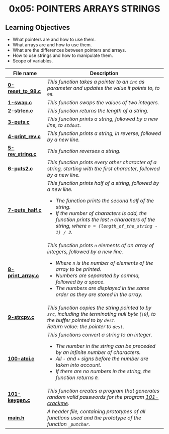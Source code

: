 <h1 align="center">0x05: POINTERS ARRAYS STRINGS</h1>

<h2>Learning Objectives</h2>
<ul>
  <li>What pointers are and how to use them.</li>
  <li>What arrays are and how to use them.</li>
  <li>What are the differences between pointers and arrays.</li>
  <li>How to use strings and how to manipulate them.</li>
  <li>Scope of variables.</li>
</ul>

|File name|Description|
|---|---|
|[**0-reset_to_98.c**](https://github.com/GM-Samuelstein/alx-low_level_programming/blob/master/0x05-pointers_arrays_strings/0-reset_to_98.c)|*This function takes a pointer to an `int` as parameter and updates the value it points to, to `98`.*|
|[**1-swap.c**](https://github.com/GM-Samuelstein/alx-low_level_programming/blob/master/0x05-pointers_arrays_strings/1-swap.c)|*This function swaps the values of two integers.*|
|[**2-strlen.c**](https://github.com/GM-Samuelstein/alx-low_level_programming/blob/master/0x05-pointers_arrays_strings/2-strlen.c)|*This function returns the length of a string.*|
|[**3-puts.c**](https://github.com/GM-Samuelstein/alx-low_level_programming/blob/master/0x05-pointers_arrays_strings/3-puts.c)|*This function prints a string, followed by a new line, to `stdout`.*|
|[**4-print_rev.c**](https://github.com/GM-Samuelstein/alx-low_level_programming/blob/master/0x05-pointers_arrays_strings/4-print_rev.c)|*This function prints a string, in reverse, followed by a new line.*|
|[**5-rev_string.c**](https://github.com/GM-Samuelstein/alx-low_level_programming/blob/master/0x05-pointers_arrays_strings/5-rev_string.c)|*This function reverses a string.*|
|[**6-puts2.c**](https://github.com/GM-Samuelstein/alx-low_level_programming/blob/master/0x05-pointers_arrays_strings/6-puts2.c)|*This function prints every other character of a string, starting with the first character, followed by a new line.*|
|[**7-puts_half.c**](https://github.com/GM-Samuelstein/alx-low_level_programming/blob/master/0x05-pointers_arrays_strings/7-puts_half.c)|*This function prints half of a string, followed by a new line. <ul> <li>The function prints the second half of the string.</li> <li>If the number of characters is odd, the function prints the last `n` characters of the string, where `n = (length_of_the_string - 1) / 2`.</li> </ul>*|
|[**8-print_array.c**](https://github.com/GM-Samuelstein/alx-low_level_programming/blob/master/0x05-pointers_arrays_strings/8-print_array.c)|*This function prints `n` elements of an array of integers, followed by a new line. <ul> <li>Where `n` is the number of elements of the array to be printed.  </li> <li>Numbers are separated by comma, followed by a space.</li> <li>The numbers are displayed in the same order as they are stored in the array.</li> </ul>*|
|[**9-strcpy.c**](https://github.com/GM-Samuelstein/alx-low_level_programming/blob/master/0x05-pointers_arrays_strings/9-strcpy.c)|*This function copies the string pointed to by `src`, including the terminating null byte (`\0`), to the buffer pointed to by `dest`. <br> Return value: the pointer to `dest`.*|
|[**100-atoi.c**](https://github.com/GM-Samuelstein/alx-low_level_programming/blob/master/0x05-pointers_arrays_strings/100-atoi.c)|*This functions convert a string to an integer. <ul> <li>The number in the string can be preceded by an infinite number of characters.</li> <li>All `-` and `+` signs before the number are taken into account.</li> <li>If there are no numbers in the string, the function returns `0`.</li> </ul>*|
|[**101-keygen.c**](https://github.com/GM-Samuelstein/alx-low_level_programming/blob/master/0x05-pointers_arrays_strings/101-keygen.c)|*This function creates a program that generates random valid passwords for the program [101-crackme](https://github.com/holbertonschool/0x04.c).*|
|[**main.h**](https://github.com/GM-Samuelstein/alx-low_level_programming/blob/master/0x05-pointers_arrays_strings/main.h)|*A header file, containing prototypes of all functions used and the prototype of the function `_putchar`.*|
